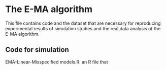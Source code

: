 # The E-MA algorithm
This file contains code and the dataset that are necessary for reproducing experimental results of simulation studies and the real data analysis of the E-MA algorithm.

## Code for simulation
EMA-Linear-Misspecified models.R: an R file that 

